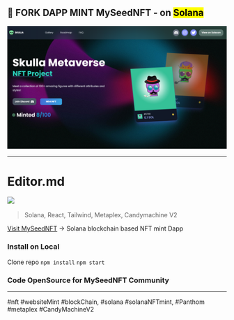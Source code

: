 ## 🌰 FORK DAPP MINT MySeedNFT - on <mark>Solana</mark>

![cover](./cover.png)

---

# Editor.md

![](https://pandao.github.io/editor.md/images/logos/editormd-logo-180x180.png)

> Solana, React, Tailwind, Metaplex, Candymachine V2


[Visit MySeedNFT](https://mint-website-myseednft.vercel.app// "Visit MySeedNFT!") -> Solana blockchain based NFT mint Dapp

### Install on Local
Clone repo
`npm install`
`npm start`

### Code OpenSource for MySeedNFT Community
---

#nft #websiteMint #blockChain, #solana #solanaNFTmint, #Panthom #metaplex #CandyMachineV2